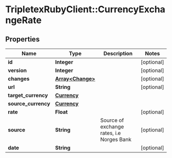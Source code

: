 # TripletexRubyClient::CurrencyExchangeRate

## Properties
Name | Type | Description | Notes
------------ | ------------- | ------------- | -------------
**id** | **Integer** |  | [optional] 
**version** | **Integer** |  | [optional] 
**changes** | [**Array&lt;Change&gt;**](Change.md) |  | [optional] 
**url** | **String** |  | [optional] 
**target_currency** | [**Currency**](Currency.md) |  | 
**source_currency** | [**Currency**](Currency.md) |  | 
**rate** | **Float** |  | [optional] 
**source** | **String** | Source of exchange rates, i.e Norges Bank | [optional] 
**date** | **String** |  | [optional] 


